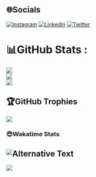## 🌐Socials
[![Instagram](https://img.shields.io/badge/Instagram-%23E4405F.svg?logo=Instagram&logoColor=white)](https://instagram.com/shakthizen) [![LinkedIn](https://img.shields.io/badge/LinkedIn-%230077B5.svg?logo=linkedin&logoColor=white)](https://linkedin.com/in/shakthizen) [![Twitter](https://img.shields.io/badge/Twitter-%231DA1F2.svg?logo=Twitter&logoColor=white)](https://twitter.com/shakthizen) 

# 📊GitHub Stats :
![](https://github-readme-stats.vercel.app/api?username=shakthizen&theme=darcula&hide_border=false&include_all_commits=false&count_private=true)<br/>
![](https://github-readme-streak-stats.herokuapp.com/?user=shakthizen&theme=darcula&hide_border=false)<br/>
![](https://github-readme-stats.vercel.app/api/top-langs/?username=shakthizen&theme=darcula&hide_border=false&include_all_commits=false&count_private=true&layout=compact)

## 🏆GitHub Trophies
![](https://github-profile-trophy.vercel.app/?username=shakthizen&theme=gitdimmed&no-frame=true&no-bg=false&margin-w=4)

### 😎Wakatime Stats
<img
  src="https://github.com/shakthizen/shakthizen/blob/main/images/stat.svg"
  alt="Alternative Text"
/>
---
[![](https://visitcount.itsvg.in/api?id=shakthizen&icon=1&color=3)](https://visitcount.itsvg.in)
<!--
  ## 💰You can help me by Donating
  [![BuyMeACoffee](https://img.shields.io/badge/Buy%20Me%20a%20Coffee-ffdd00?style=for-the-badge&logo=buy-me-a-coffee&logoColor=black)](https://buymeacoffee.com/shakthizen) 
-->
  <!-- Proudly created with GPRM ( https://gprm.itsvg.in ) -->
  
